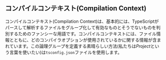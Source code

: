 ## コンパイルコンテキスト(Compilation Context)
コンパイルコンテキスト(Compilation Context)は、基本的には、TypeScriptがパースして解析するファイルをグループ化して有効なものとそうでないものを判別するためのファンシーな用語です。コンパイルコンテキストには、ファイル情報とともに、どのコンパイラオプションが使用されているかに関する情報が含まれています。この論理グループを定義する素晴らしい方法(私たちは*Project*という言葉を使いたい)は`tsconfig.json`ファイルを使用します。
